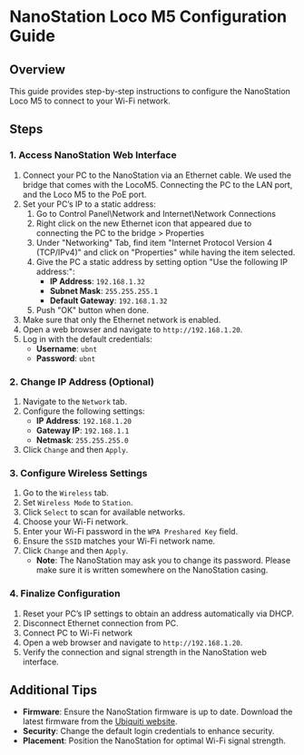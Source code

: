 # NanoStation Loco M5 Configuration Guide

## Overview
This guide provides step-by-step instructions to configure the NanoStation Loco M5 to connect to your Wi-Fi network.

## Steps

### 1. Access NanoStation Web Interface
1. Connect your PC to the NanoStation via an Ethernet cable. We used the bridge that comes with the LocoM5. Connecting the PC to the LAN port, and the Loco M5 to the PoE port.
2. Set your PC’s IP to a static address:
    1. Go to Control Panel\Network and Internet\Network Connections
    2. Right click on the new Ethernet icon that appeared due to connecting the PC to the bridge > Properties
    3. Under "Networking" Tab, find item "Internet Protocol Version 4 (TCP/IPv4)" and click on "Properties" while having the item selected.
    4. Give the PC a static address by setting option "Use the following IP address:":
        - **IP Address**: `192.168.1.32`
        - **Subnet Mask**: `255.255.255.1`
        - **Default Gateway**: `192.168.1.32`
    5. Push "OK" button when done.
3. Make sure that only the Ethernet network is enabled. 
4. Open a web browser and navigate to `http://192.168.1.20`.
5. Log in with the default credentials:
   - **Username**: `ubnt`
   - **Password**: `ubnt`

### 2. Change IP Address (Optional)
1. Navigate to the `Network` tab.
2. Configure the following settings:
   - **IP Address**: `192.168.1.20` 
   - **Gateway IP**: `192.168.1.1`
   - **Netmask**: `255.255.255.0`
3. Click `Change` and then `Apply`.

### 3. Configure Wireless Settings
1. Go to the `Wireless` tab.
2. Set `Wireless Mode` to `Station`.
3. Click `Select` to scan for available networks.
4. Choose your Wi-Fi network.
5. Enter your Wi-Fi password in the `WPA Preshared Key` field.
6. Ensure the `SSID` matches your Wi-Fi network name.
7. Click `Change` and then `Apply`.
   - **Note**: The NanoStation may ask you to change its password. Please make sure it is written somewhere on the NanoStation casing.

### 4. Finalize Configuration
1. Reset your PC’s IP settings to obtain an address automatically via DHCP.
2. Disconnect Ethernet connection from PC.
3. Connect PC to Wi-Fi network
4. Open a web browser and navigate to `http://192.168.1.20`.
3. Verify the connection and signal strength in the NanoStation web interface.

## Additional Tips
- **Firmware**: Ensure the NanoStation firmware is up to date. Download the latest firmware from the [Ubiquiti website](https://www.ui.com/download/).
- **Security**: Change the default login credentials to enhance security.
- **Placement**: Position the NanoStation for optimal Wi-Fi signal strength.